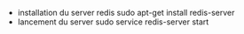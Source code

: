 - installation du server redis
        sudo apt-get install redis-server
- lancement du server
        sudo service redis-server start